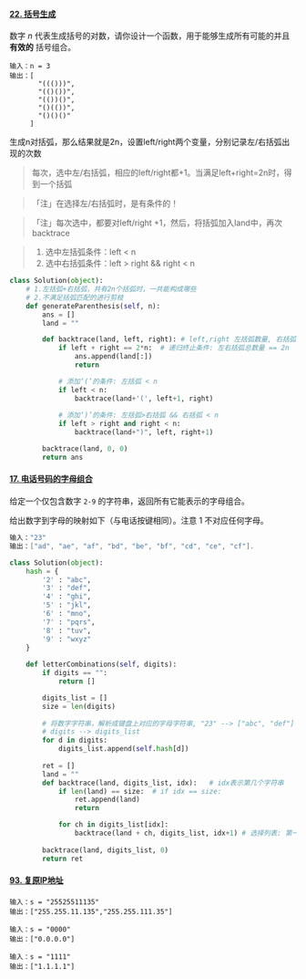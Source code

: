 #### [22. 括号生成](https://leetcode-cn.com/problems/generate-parentheses/)

数字 *n* 代表生成括号的对数，请你设计一个函数，用于能够生成所有可能的并且 **有效的** 括号组合。

```shell
输入：n = 3
输出：[
       "((()))",
       "(()())",
       "(())()",
       "()(())",
       "()()()"
     ]
```

生成n对括弧，那么结果就是2n，设置left/right两个变量，分别记录左/右括弧出现的次数

> 每次，选中左/右括弧，相应的left/right都+1。当满足left+right=2n时，得到一个括弧

> 「注」在选择左/右括弧时，是有条件的！

> 「注」每次选中，都要对left/right +1，然后，将括弧加入land中，再次backtrace

> 1. 选中左括弧条件：left < n
> 2. 选中右括弧条件：left > right && right < n

```python
class Solution(object):
    # 1.左括弧+右括弧，共有2n个括弧时，一共能构成哪些
    # 2.不满足括弧匹配的进行剪枝
    def generateParenthesis(self, n):
        ans = []
        land = ""

        def backtrace(land, left, right): # left,right 左括弧数量, 右括弧的数量
            if left + right == 2*n:  # 递归终止条件: 左右括弧总数量 == 2n
                ans.append(land[:])
                return

            # 添加‘(’的条件: 左括弧 < n
            if left < n: 
                backtrace(land+'(', left+1, right)
                
            # 添加‘)’的条件: 左括弧>右括弧 && 右括弧 < n
            if left > right and right < n:  
                backtrace(land+")", left, right+1)

        backtrace(land, 0, 0)
        return ans
```



#### [17. 电话号码的字母组合](https://leetcode-cn.com/problems/letter-combinations-of-a-phone-number/)

给定一个仅包含数字 `2-9` 的字符串，返回所有它能表示的字母组合。

给出数字到字母的映射如下（与电话按键相同）。注意 1 不对应任何字母。

```c
输入："23"
输出：["ad", "ae", "af", "bd", "be", "bf", "cd", "ce", "cf"].
```

```python
class Solution(object):
    hash = {
        '2' : "abc",
        '3' : "def",
        '4' : "ghi",
        '5' : "jkl",
        '6' : "mno",
        '7' : "pqrs",
        '8' : "tuv",
        '9' : "wxyz"
    }
    
    def letterCombinations(self, digits):
        if digits == "":
            return []

        digits_list = []
        size = len(digits)
        
        # 将数字字符串，解析成键盘上对应的字母字符串, "23" --> ["abc", "def"]
        # digits --> digits_list
        for d in digits:  
            digits_list.append(self.hash[d])
        
        ret = []
        land = ""
        def backtrace(land, digits_list, idx):   # idx表示第几个字符串
            if len(land) == size:  # if idx == size:
                ret.append(land)
                return

            for ch in digits_list[idx]: 
                backtrace(land + ch, digits_list, idx+1) # 选择列表: 第一次从digits_list[0]选择一个, 递归时, 从digits_list[1]中选择一个, ... ...
        
        backtrace(land, digits_list, 0)
        return ret
```



#### [93. 复原IP地址](https://leetcode-cn.com/problems/restore-ip-addresses/)

```
输入：s = "25525511135"
输出：["255.255.11.135","255.255.111.35"]

输入：s = "0000"
输出：["0.0.0.0"]

输入：s = "1111"
输出：["1.1.1.1"]
```

